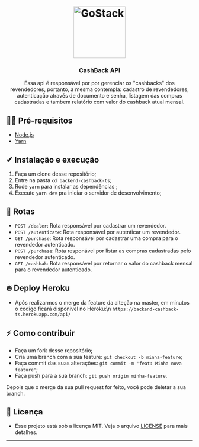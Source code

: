 <h1 align="center">
  <img alt="GoStack" src="https://image.flaticon.com/icons/svg/2037/2037427.svg" width="140px" />
</h1>

<h3 align="center">
  CashBack API
</h3>

<p align="center">Essa api é responsável por por gerenciar os "cashbacks" dos revendedores, portanto, a mesma contempla: cadastro de revendedores, autenticação através de documento e senha, listagem das compras cadastradas e tambem relatório com valor do cashback atual mensal.</p>


## ✋🏻 Pré-requisitos

- [Node.js](https://nodejs.org/en/)
- [Yarn](https://yarnpkg.com/pt-BR/docs/install)

## ✔ Instalação e execução

1. Faça um clone desse repositório;
2. Entre na pasta `cd backend-cashback-ts`;
3. Rode `yarn` para instalar as dependências ;
4. Execute `yarn dev` pra iniciar o servidor de desenvolvimento;

## 🚗 Rotas

- `POST /dealer`: Rota responsável por cadastrar um revendedor.
- `POST /autenticate`: Rota responsável por autenticar um revendedor.
- `GET /purchase`: Rota responsável por cadastrar uma compra para o revendedor autenticado.
- `POST /purchase`: Rota responável por listar as compras cadastradas pelo revendedor autenticado.
- `GET /cashbak`: Rota responsável por retornar o valor do cashback mensal para o revendedor autenticado.

## 🔥 Deploy Heroku

- Após realizarmos o merge da feature da alteção na master, em minutos o codigo ficará disponivel no Heroku:\\n
`https://backend-cashback-ts.herokuapp.com/api/`

## ⚡️ Como contribuir

- Faça um fork desse repositório;
- Cria uma branch com a sua feature: `git checkout -b minha-feature`;
- Faça commit das suas alterações: `git commit -m 'feat: Minha nova feature'`;
- Faça push para a sua branch: `git push origin minha-feature`.

Depois que o merge da sua pull request for feito, você pode deletar a sua branch.

## 📝 Licença

- Esse projeto está sob a licença MIT. Veja o arquivo [LICENSE](LICENSE.md) para mais detalhes.
---
